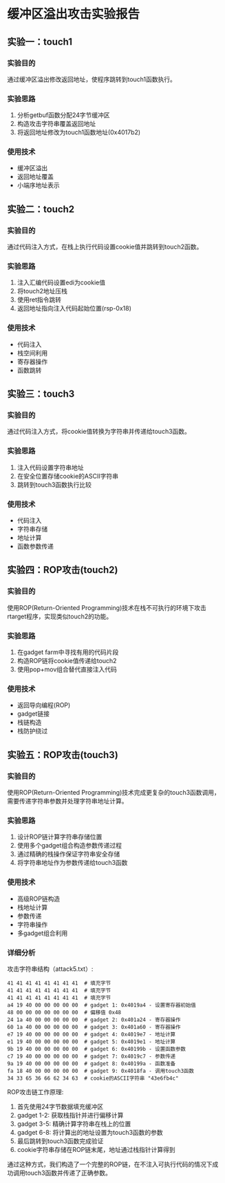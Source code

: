 # 缓冲区溢出攻击实验报告

## 实验一：touch1

### 实验目的
通过缓冲区溢出修改返回地址，使程序跳转到touch1函数执行。

### 实验思路
1. 分析getbuf函数分配24字节缓冲区
2. 构造攻击字符串覆盖返回地址
3. 将返回地址修改为touch1函数地址(0x4017b2)

### 使用技术
- 缓冲区溢出
- 返回地址覆盖
- 小端序地址表示

## 实验二：touch2

### 实验目的
通过代码注入方式，在栈上执行代码设置cookie值并跳转到touch2函数。

### 实验思路
1. 注入汇编代码设置edi为cookie值
2. 将touch2地址压栈
3. 使用ret指令跳转
4. 返回地址指向注入代码起始位置(rsp-0x18)

### 使用技术
- 代码注入
- 栈空间利用
- 寄存器操作
- 函数跳转

## 实验三：touch3

### 实验目的
通过代码注入方式，将cookie值转换为字符串并传递给touch3函数。

### 实验思路
1. 注入代码设置字符串地址
2. 在安全位置存储cookie的ASCII字符串
3. 跳转到touch3函数执行比较

### 使用技术
- 代码注入
- 字符串存储
- 地址计算
- 函数参数传递

## 实验四：ROP攻击(touch2)

### 实验目的
使用ROP(Return-Oriented Programming)技术在栈不可执行的环境下攻击rtarget程序，实现类似touch2的功能。

### 实验思路
1. 在gadget farm中寻找有用的代码片段
2. 构造ROP链将cookie值传递给touch2
3. 使用pop+mov组合替代直接注入代码

### 使用技术
- 返回导向编程(ROP)
- gadget链接
- 栈链构造
- 栈防护绕过

## 实验五：ROP攻击(touch3)

### 实验目的
使用ROP(Return-Oriented Programming)技术完成更复杂的touch3函数调用，需要传递字符串参数并处理字符串地址计算。

### 实验思路
1. 设计ROP链计算字符串存储位置
2. 使用多个gadget组合构造参数传递过程
3. 通过精确的栈操作保证字符串安全存储
4. 将字符串地址作为参数传递给touch3函数

### 使用技术
- 高级ROP链构造
- 栈地址计算
- 参数传递
- 字符串操作
- 多gadget组合利用

### 详细分析

攻击字符串结构（attack5.txt）:
```
41 41 41 41 41 41 41 41  # 填充字节
41 41 41 41 41 41 41 41  # 填充字节
41 41 41 41 41 41 41 41  # 填充字节
a4 19 40 00 00 00 00 00  # gadget 1: 0x4019a4 - 设置寄存器初始值
48 00 00 00 00 00 00 00  # 偏移值 0x48
24 1a 40 00 00 00 00 00  # gadget 2: 0x401a24 - 寄存器操作
60 1a 40 00 00 00 00 00  # gadget 3: 0x401a60 - 寄存器操作
e7 19 40 00 00 00 00 00  # gadget 4: 0x4019e7 - 地址计算
e1 19 40 00 00 00 00 00  # gadget 5: 0x4019e1 - 地址计算
9b 19 40 00 00 00 00 00  # gadget 6: 0x40199b - 设置函数参数
c7 19 40 00 00 00 00 00  # gadget 7: 0x4019c7 - 参数传递
9a 19 40 00 00 00 00 00  # gadget 8: 0x40199a - 函数准备
fa 18 40 00 00 00 00 00  # gadget 9: 0x4018fa - 调用touch3函数
34 33 65 36 66 62 34 63  # cookie的ASCII字符串 "43e6fb4c"
```

ROP攻击链工作原理:
1. 首先使用24字节数据填充缓冲区
2. gadget 1-2: 获取栈指针并进行偏移计算
3. gadget 3-5: 精确计算字符串在栈上的位置
4. gadget 6-8: 将计算出的地址设置为touch3函数的参数
5. 最后跳转到touch3函数完成验证
6. cookie字符串存储在ROP链末尾，地址通过栈指针计算得到

通过这种方式，我们构造了一个完整的ROP链，在不注入可执行代码的情况下成功调用touch3函数并传递了正确参数。 